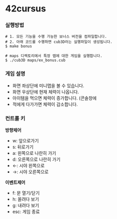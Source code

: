 # 42cursus
### 실행방법
```shell
# 1. 모든 기능을 수행 가능한 보너스 버전을 컴파일합니다.
# 2. 아래 코드를 수행하면 cub3D라는 실행파일이 생성됩니다.
$ make bonus

# maps 디렉토리에서 특정 맵에 대한 게임을 실행합니다.
$ ./cub3D maps/ex_bonus.cub
```
### 게임 설명
- 화면 좌상단에 미니맵을 볼 수 있습니다.
- 화면 우상단에 현재 체력이 나옵니다.
- 아이템을 먹으면 체력이 증가합니다. (콘솔창에 
- 적에게 다가가면 체력이 감소합니다.

### 컨트롤 키
**방향제어**
- w: 앞으로가기
- s: 뒤로가기
- a: 왼쪽으로 나란히 가기
- d: 오른쪽으로 나란히 가기
- ←: 시야 왼쪽으로
- →: 시야 오른쪽으로

**이벤트제어**
- f: 문 열기/닫기
- h: 올려다 보기
- g: 내려다 보기
- esc: 게임 종료
